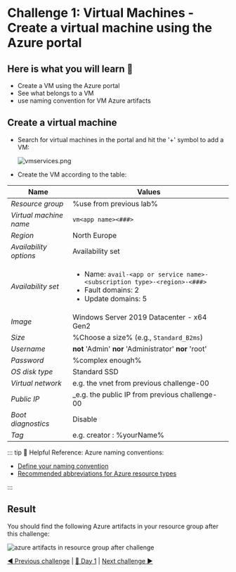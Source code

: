 # Challenge 1: Virtual Machines - Create a virtual machine using the Azure portal

## Here is what you will learn 🎯

- Create a VM using the Azure portal
- See what belongs to a VM
- use naming convention for VM Azure artifacts

## Create a virtual machine

- Search for virtual machines in the portal and hit the '+' symbol to add a VM:

   ![vmservices.png](./images/vmservices.png)
  
- Create the VM according to the table:  

| Name | Values  |
|---|---|
| _Resource group_ | %use from previous lab% |
| _Virtual machine name_ | `vm<app name><###>`|
| _Region_ | North Europe |
| _Availability options_ | Availability set  |
| _Availability set_ | <ul><li>Name: `avail-<app or service name>-<subscription type>-<region>-<###>`</li><li>Fault domains: 2</li><li>Update domains: 5</li></ul> |
| _Image_ | Windows Server 2019 Datacenter - x64 Gen2 |
| _Size_ | %Choose a size% (e.g., `Standard_B2ms`) |
| _Username_ | **not** 'Admin' **nor** 'Administrator' **nor** 'root' |
| _Password_ | %complex enough% |
| _OS disk type_ | Standard SSD |
| _Virtual network_ | e.g. the vnet from previous challenge-00 |
| _Public IP_ | _e.g. the public IP from previous challenge-00 |
| _Boot diagnostics_ | Disable  |
| _Tag_ | e.g. creator : %yourName% |  
  
::: tip
📝 Helpful Reference: Azure naming conventions:

- [Define your naming convention](https://docs.microsoft.com/azure/cloud-adoption-framework/ready/azure-best-practices/resource-naming)  
- [Recommended abbreviations for Azure resource types](https://docs.microsoft.com/azure/cloud-adoption-framework/ready/azure-best-practices/resource-abbreviations)

:::

## Result

You should find the following Azure artifacts in your resource group after this challenge:
  
![azure artifacts in resource group after challenge](./images/result.png)

[◀ Previous challenge](../challenge-00/README.md) | [🔼 Day 1](../README.md) | [Next challenge ▶](../challenge-02/README.md)
